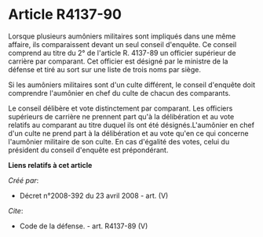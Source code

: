 # Article R4137-90

Lorsque plusieurs aumôniers militaires sont impliqués dans une même affaire, ils comparaissent devant un seul conseil
d'enquête. Ce conseil comprend au titre du 2° de l'article R. 4137-89 un officier supérieur de carrière par comparant. Cet
officier est désigné par le ministre de la défense et tiré au sort sur une liste de trois noms par siège. 

Si les aumôniers militaires sont d'un culte différent, le conseil d'enquête doit comprendre l'aumônier en chef du culte de
chacun des comparants. 

Le conseil délibère et vote distinctement par comparant. Les officiers supérieurs de carrière ne prennent part qu'à la
délibération et au vote relatifs au comparant au titre duquel ils ont été désignés.L'aumônier en chef d'un culte ne prend
part à la délibération et au vote qu'en ce qui concerne l'aumônier militaire de son culte. En cas d'égalité des votes, celui
du président du conseil d'enquête est prépondérant.

**Liens relatifs à cet article**

_Créé par_:

  - Décret n°2008-392 du 23 avril 2008 - art. (V)

_Cite_:

  - Code de la défense. - art. R4137-89 (V)
